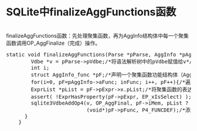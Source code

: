 # SQLite中finalizeAggFunctions函数
<br>  finalizeAggFunctions函数：先处理聚集函数，再为AggInfo结构体中每一个聚集函数调用OP_AggFinalize（完成）操作。
<pre>static void finalizeAggFunctions(Parse *pParse, AggInfo *pAggInfo){
	    Vdbe *v = pParse->pVdbe;/*将语法解析树中的pVdbe赋值给v*/
	    int i;
	    struct AggInfo_func *pF;/*声明一个聚集函数功能结构体（AggInfo_func为AggInfo子结构体）*/
 	    for(i=0, pF=pAggInfo->aFunc; i<pAggInfo->nFunc; i++, pF++){/*遍历聚集函数*/
 		ExprList *pList = pF->pExpr->x.pList;/*将聚集函数的表达式赋值给pList*/
		assert( !ExprHasProperty(pF->pExpr, EP_xIsSelect) );/*插入断点，如果pE不含EP_xIsSelect，抛出错误信息*/
 		sqlite3VdbeAddOp4(v, OP_AggFinal, pF->iMem, pList ? pList->nExpr : 0, 0,
						  (void*)pF->pFunc, P4_FUNCDEF);/*添加一个OP_OpenEphemeral操作符，并将它的值作为一个指针*/
	  }
	}</pre>
